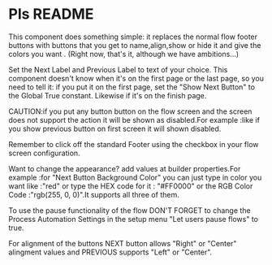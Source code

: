 # Pls README
This component does something simple: it replaces the normal flow footer buttons with buttons that you get to name,align,show or hide it and give the colors you want . (Right now, that's it, although we have ambitions...)

Set the Next Label and Previous Label to text of your choice. This component doesn't know when it's on the first page or the last page, so you need to tell it: if you put it on the first page, set the "Show Next Button" to the Global True constant. Likewise if it's on the finish page.

CAUTION:if you put any button button on the flow screen and the screen does not support the action it will be shown as disabled.For example :like if you show previous button on first screen it will shown disabled.

Remember to click off the standard Footer using the checkbox in your flow screen configuration.

Want to change the appearance? add values at builder properties.For example :for "Next Button Background Color" you can just type in color you want like :"red" or type the HEX code for it : "#FF0000" or the RGB Color Code :"rgb(255, 0, 0)".It supports all three of them.

To use the pause functionality of the flow DON'T FORGET to change the Process Automation Settings in the setup menu "Let users pause flows" to true.

For alignment of the buttons NEXT button allows "Right" or "Center" alingment values and PREVIOUS supports "Left" or "Center".

